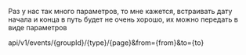 ﻿Раз у нас так много параметров, то мне кажется, встраивать дату начала 
и конца в путь будет не очень хорошо, их можно передать в виде параметров

api/v1/events/{groupId}/{type}/{page}&from={from}&to={to}
